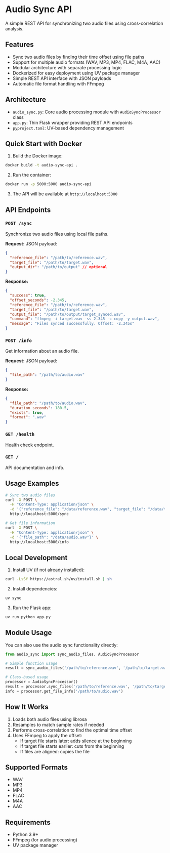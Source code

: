 # Audio Sync API

A simple REST API for synchronizing two audio files using cross-correlation analysis.

## Features

- Sync two audio files by finding their time offset using file paths
- Support for multiple audio formats (WAV, MP3, MP4, FLAC, M4A, AAC)
- Modular architecture with separate processing logic
- Dockerized for easy deployment using UV package manager
- Simple REST API interface with JSON payloads
- Automatic file format handling with FFmpeg

## Architecture

- `audio_sync.py`: Core audio processing module with `AudioSyncProcessor` class
- `app.py`: Thin Flask wrapper providing REST API endpoints
- `pyproject.toml`: UV-based dependency management

## Quick Start with Docker

1. Build the Docker image:
```bash
docker build -t audio-sync-api .
```

2. Run the container:
```bash
docker run -p 5000:5000 audio-sync-api
```

3. The API will be available at `http://localhost:5000`

## API Endpoints

### `POST /sync`
Synchronize two audio files using local file paths.

**Request:** JSON payload:
```json
{
  "reference_file": "/path/to/reference.wav",
  "target_file": "/path/to/target.wav",
  "output_dir": "/path/to/output" // optional
}
```

**Response:**
```json
{
  "success": true,
  "offset_seconds": -2.345,
  "reference_file": "/path/to/reference.wav",
  "target_file": "/path/to/target.wav",
  "output_file": "/path/to/output/target_synced.wav",
  "command": "ffmpeg -i target.wav -ss 2.345 -c copy -y output.wav",
  "message": "Files synced successfully. Offset: -2.345s"
}
```

### `POST /info`
Get information about an audio file.

**Request:** JSON payload:
```json
{
  "file_path": "/path/to/audio.wav"
}
```

**Response:**
```json
{
  "file_path": "/path/to/audio.wav",
  "duration_seconds": 180.5,
  "exists": true,
  "format": ".wav"
}
```

### `GET /health`
Health check endpoint.

### `GET /`
API documentation and info.

## Usage Examples

```bash
# Sync two audio files
curl -X POST \
  -H "Content-Type: application/json" \
  -d '{"reference_file": "/data/reference.wav", "target_file": "/data/target.wav"}' \
  http://localhost:5000/sync

# Get file information
curl -X POST \
  -H "Content-Type: application/json" \
  -d '{"file_path": "/data/audio.wav"}' \
  http://localhost:5000/info
```

## Local Development

1. Install UV (if not already installed):
```bash
curl -LsSf https://astral.sh/uv/install.sh | sh
```

2. Install dependencies:
```bash
uv sync
```

3. Run the Flask app:
```bash
uv run python app.py
```

## Module Usage

You can also use the audio sync functionality directly:

```python
from audio_sync import sync_audio_files, AudioSyncProcessor

# Simple function usage
result = sync_audio_files('/path/to/reference.wav', '/path/to/target.wav')

# Class-based usage
processor = AudioSyncProcessor()
result = processor.sync_files('/path/to/reference.wav', '/path/to/target.wav')
info = processor.get_file_info('/path/to/audio.wav')
```

## How It Works

1. Loads both audio files using librosa
2. Resamples to match sample rates if needed
3. Performs cross-correlation to find the optimal time offset
4. Uses FFmpeg to apply the offset:
   - If target file starts later: adds silence at the beginning
   - If target file starts earlier: cuts from the beginning
   - If files are aligned: copies the file

## Supported Formats

- WAV
- MP3
- MP4
- FLAC
- M4A
- AAC

## Requirements

- Python 3.9+
- FFmpeg (for audio processing)
- UV package manager
